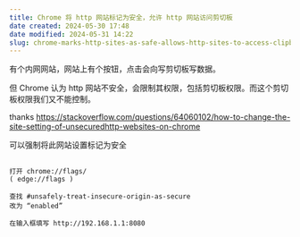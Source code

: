 ```yaml
---
title: Chrome 将 http 网站标记为安全，允许 http 网站访问剪切板
date created: 2024-05-30 17:48
date modified: 2024-05-31 14:22
slug: chrome-marks-http-sites-as-safe-allows-http-sites-to-access-clipboard
---
```


有个内网网站，网站上有个按钮，点击会向写剪切板写数据。

但 Chrome 认为 http 网站不安全，会限制其权限，包括剪切板权限。而这个剪切板权限我们又不能控制。

thanks https://stackoverflow.com/questions/64060102/how-to-change-the-site-setting-of-unsecuredhttp-websites-on-chrome

可以强制将此网站设置标记为安全

```

打开 chrome://flags/ 
( edge://flags )

查找 #unsafely-treat-insecure-origin-as-secure
改为 “enabled”

在输入框填写 http://192.168.1.1:8080

```


